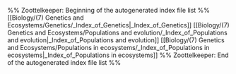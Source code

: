 %% Zoottelkeeper: Beginning of the autogenerated index file list  %%
 [[Biology/(7) Genetics and Ecosystems/Genetics/_Index_of_Genetics|_Index_of_Genetics]]
 [[Biology/(7) Genetics and Ecosystems/Populations and evolution/_Index_of_Populations and evolution|_Index_of_Populations and evolution]]
 [[Biology/(7) Genetics and Ecosystems/Populations in ecosystems/_Index_of_Populations in ecosystems|_Index_of_Populations in ecosystems]]
%% Zoottelkeeper: End of the autogenerated index file list  %%
